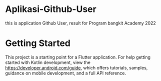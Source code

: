 # Aplikasi-Github-User
this is application Github User, result for Program bangkit Academy 2022 

# Getting Started
This project is a starting point for a Flutter application.
For help getting started with Kotlin development, view the https://developer.android.com/guide, which offers tutorials, samples, guidance on mobile development, and a full API reference.
